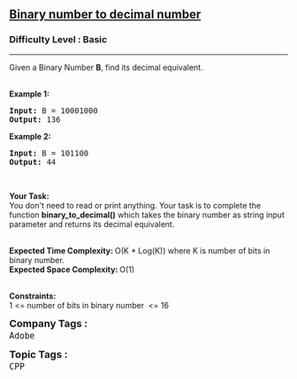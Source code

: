 <h2><a href="https://practice.geeksforgeeks.org/problems/binary-number-to-decimal-number3525/1?page=1&difficulty=Basic&status=unsolved&sortBy=submissions">Binary number to decimal number</a></h2><h3>Difficulty Level : Basic</h3><hr><div class="problems_problem_content__Xm_eO"><p>Given a Binary Number <strong>B</strong>, find&nbsp;its decimal equivalent.<br>
&nbsp;</p>

<p><strong>Example 1:</strong></p>

<pre><strong>Input: </strong>B = 10001000
<strong>Output: </strong>136
</pre>

<p><strong>Example 2:</strong></p>

<pre><strong>Input: </strong>B = 101100
<strong>Output: </strong>44
</pre>

<p>&nbsp;</p>

<p><strong>Your Task:</strong><br>
You don't need to read or print anything. Your task is to complete the function&nbsp;<strong>binary_to_decimal()</strong>&nbsp;which takes the binary number as string input parameter and returns its decimal equivalent.<br>
&nbsp;</p>

<p><strong>Expected Time Complexity:&nbsp;</strong>O(K * Log(K)) where K is number of bits&nbsp;in binary number.<br>
<strong>Expected Space Complexity:&nbsp;</strong>O(1)<br>
&nbsp;</p>

<p><strong>Constraints:</strong><br>
1 &lt;= number of bits in binary number&nbsp;&nbsp;&lt;= 16</p>
</div><p><span style=font-size:18px><strong>Company Tags : </strong><br><code>Adobe</code>&nbsp;<br><p><span style=font-size:18px><strong>Topic Tags : </strong><br><code>CPP</code>&nbsp;